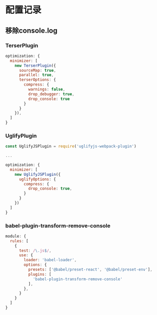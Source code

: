 # 配置记录

## 移除console.log

### TerserPlugin

```javascript
optimization: {
  minimizer: [
    new TerserPlugin({
      sourceMap: true,
      parallel: true,
      terserOptions: {
        compress: {
          warnings: false,
          drop_debugger: true,
          drop_console: true
        }
      }
    }),
  ]
}
```

### UglifyPlugin

```javascript
const UglifyJSPlugin = require('uglifyjs-webpack-plugin')

...

optimization: {
  minimizer: [
    new UglifyJSPlugin({
      uglifyOptions: {
        compress: {
          drop_console: true,
        }
      }
    })
  ]
}
```

### babel-plugin-transform-remove-console

```javascript
module: {
  rules: [
    {
      test: /\.js$/,
      use: {
        loader: 'babel-loader',
        options: {
          presets: ['@babel/preset-react', '@babel/preset-env'],
          plugins: [
            'babel-plugin-transform-remove-console'
          ],
        },
      }
    }
  ]
}
```

